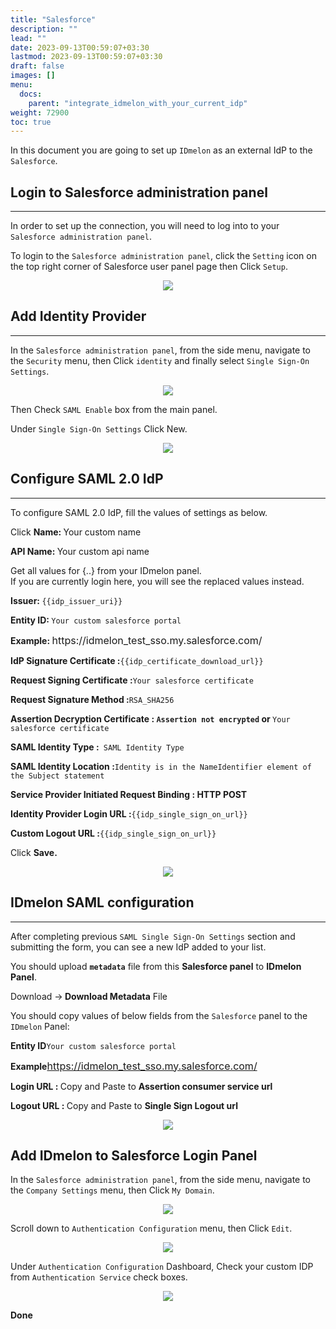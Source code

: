 ```yaml
---
title: "Salesforce"
description: ""
lead: ""
date: 2023-09-13T00:59:07+03:30
lastmod: 2023-09-13T00:59:07+03:30
draft: false
images: []
menu:
  docs:
    parent: "integrate_idmelon_with_your_current_idp"
weight: 72900
toc: true
---
```


In this document you are going to set up ``IDmelon`` as an external IdP to the ``Salesforce``.

## Login to  Salesforce administration panel

<hr class="hr-line">

In order to set up the connection, you will need to log into to your ``Salesforce administration panel``.

To login to the ``Salesforce administration panel``, click the ``Setting`` icon on the top right corner of Salesforce
user panel page then Click ``Setup``.

<div align="center">
    <img src="/images/vendor/sso/salesforce_dashboard_01.png" class="doc-img-frame">
</div>

## Add Identity Provider

<hr class="hr-line">

In the ``Salesforce administration panel``, from the side menu, navigate to the ``Security`` menu, then Click
``identity`` and finally select ``Single Sign-On Settings``.

<div align="center">
    <img src="/images/vendor/sso/salesforce_dashboard_02.png" class="doc-img-frame">
</div>

Then Check ``SAML Enable`` box from the main panel.

Under ``Single Sign-On Settings`` Click New.

<div align="center">
    <img src="/images/vendor/sso/salesforce_dashboard_03.png" class="doc-img-frame">
</div>

## Configure SAML 2.0 IdP

<hr class="hr-line">

To configure SAML 2.0 IdP, fill the values of settings as below.

<div class="step-row-container">
  <div class="step-column bullet-container">
    <div class="bullet"></div>
  </div>
  <div class="card-column">
    <div class="step-text" >
      <div class="card-body">
        <p>Click <span style="font-weight:bold;">Name: </span> Your custom name</p>
      </div>
    </div>
  </div>
</div>
<div class="step-row-container">
  <div class="step-column bullet-container">
    <div class="bullet"></div>
  </div>
  <div class="card-column">
    <div class="step-text" >
      <div class="card-body">
        <p><span style="font-weight:bold;">API Name: </span>Your custom api name</p>
      </div>
    </div>
  </div>
</div>

<p class="note-body">Get all values for <span class="code-back">{..}</span> from your IDmelon panel.<br>
If you are currently login here, you will see the replaced values instead.</p>

<div class="step-row-container">
  <div class="step-column bullet-container">
    <div class="bullet"></div>
  </div>
  <div class="card-column">
    <div class="step-text" >
      <div class="card-body">
        <p><span style="font-weight:bold;">Issuer: </span><code class="code-back">{{idp_issuer_uri}}</code></p>
      </div>
    </div>
  </div>
</div>
<div class="step-row-container">
  <div class="step-column bullet-container">
    <div class="bullet"></div>
  </div>
  <div class="card-column">
    <div class="step-text" >
      <div class="card-body">
        <p><span style="font-weight:bold;">Entity ID: </span><code class="code-back">Your custom salesforce portal</code></p>
      </div>
    </div>
  </div>
</div>
<div class="mx-3">
<div class="step-row-container">
  <div class="step-column bullet-container">
    <div class="bullet"></div>
  </div>
  <div class="card-column">
    <div class="step-text" >
      <div class="card-body">
        <p><span style="font-weight:bold;">Example: </span><a heref="https://idmelon_test_sso.my.salesforce.com/" style="font-size:16px;">https://idmelon_test_sso.my.salesforce.com/</a></p>
      </div>
    </div>
  </div>
</div>
</div>

<div class="step-row-container">
  <div class="step-column bullet-container">
    <div class="bullet"></div>
  </div>
  <div class="card-column">
    <div class="step-text" >
      <div class="card-body">
        <p><span style="font-weight:bold;">IdP Signature Certificate :</span><code class="code-back">{{idp_certificate_download_url}}</code></p>
      </div>
    </div>
  </div>
</div>

<div class="step-row-container">
  <div class="step-column bullet-container">
    <div class="bullet"></div>
  </div>
  <div class="card-column">
    <div class="step-text" >
      <div class="card-body">
        <p><span style="font-weight:bold;">Request Signing Certificate :</span><code class="code-back">Your salesforce certificate</code></p>
      </div>
    </div>
  </div>
</div>

<div class="step-row-container">
  <div class="step-column bullet-container">
    <div class="bullet"></div>
  </div>
  <div class="card-column">
    <div class="step-text" >
      <div class="card-body">
        <p><span style="font-weight:bold;">Request Signature Method :</span><code class="code-back">RSA_SHA256</code></p>
      </div>
    </div>
  </div>
</div>

<div class="step-row-container">
  <div class="step-column bullet-container">
    <div class="bullet"></div>
  </div>
  <div class="card-column">
    <div class="step-text" >
      <div class="card-body">
        <p><span style="font-weight:bold;">Assertion Decryption Certificate : <code class="code-back">Assertion not encrypted</code> <span style="font-weight:bold;">or</span> </span><code class="code-back">Your salesforce certificate</code></p>
      </div>
    </div>
  </div>
</div>

<div class="step-row-container">
  <div class="step-column bullet-container">
    <div class="bullet"></div>
  </div>
  <div class="card-column">
    <div class="step-text" >
      <div class="card-body">
        <p><span style="font-weight:bold;">SAML Identity Type :</span><code class="code-back"> SAML Identity Type</code></p>
      </div>
    </div>
  </div>
</div>

<div class="step-row-container">
  <div class="step-column bullet-container">
    <div class="bullet"></div>
  </div>
  <div class="card-column">
    <div class="step-text" >
      <div class="card-body">
        <p><span style="font-weight:bold;">SAML Identity Location :</span><code class="code-back">Identity is in the NameIdentifier element of the Subject statement</code></p>
      </div>
    </div>
  </div>
</div>

<div class="step-row-container">
  <div class="step-column bullet-container">
    <div class="bullet"></div>
  </div>
  <div class="card-column">
    <div class="step-text" >
      <div class="card-body">
        <p><span style="font-weight:bold;">Service Provider Initiated Request Binding : HTTP POST</span></p>
      </div>
    </div>
  </div>
</div>

<div class="step-row-container">
  <div class="step-column bullet-container">
    <div class="bullet"></div>
  </div>
  <div class="card-column">
    <div class="step-text" >
      <div class="card-body">
        <p><span style="font-weight:bold;">Identity Provider Login URL :</span><code class="code-back">{{idp_single_sign_on_url}}</code></p>
      </div>
    </div>
  </div>
</div>

<div class="step-row-container">
  <div class="step-column bullet-container">
    <div class="bullet"></div>
  </div>
  <div class="card-column">
    <div class="step-text" >
      <div class="card-body">
        <p><span style="font-weight:bold;">Custom Logout URL :</span><code class="code-back">{{idp_single_sign_on_url}}</code></p>
      </div>
    </div>
  </div>
</div>

<div class="step-row-container">
  <div class="step-column bullet-container">
    <div class="bullet"></div>
  </div>
  <div class="card-column">
    <div class="step-text" >
      <div class="card-body">
        <p>Click <span style="font-weight:bold;">Save.</span></p>
      </div>
    </div>
  </div>
</div>

<div align="center">
    <img src="/images/vendor/sso/salesforce_dashboard_04.png" class="doc-img-frame">
</div>

## IDmelon SAML configuration

<hr class="hr-line">

After completing previous ``SAML Single Sign-On Settings`` section and submitting the form, you can see a new IdP added to your list.

You should upload **``metadata``** file from this **Salesforce panel** to **IDmelon Panel**.

<div class="step-row-container">
  <div class="step-column bullet-container">
    <div class="bullet"></div>
  </div>
  <div class="card-column">
    <div class="step-text" >
      <div class="card-body">
        <p>Download -><span style="font-weight:bold;"> Download Metadata</span> File</p>
      </div>
    </div>
  </div>
</div>

You should copy values of below fields from the ``Salesforce`` panel to the ``IDmelon`` Panel:

<div class="step-row-container">
  <div class="step-column bullet-container">
    <div class="bullet"></div>
  </div>
  <div class="card-column">
    <div class="step-text" >
      <div class="card-body">
        <p><span style="font-weight:bold;">Entity ID</span><code class="code-back">Your custom salesforce portal</code></p>
      </div>
    </div>
  </div>
</div>
<div class="mx-3">
<div class="step-row-container">
  <div class="step-column bullet-container">
    <div class="bullet"></div>
  </div>
  <div class="card-column">
    <div class="step-text" >
      <div class="card-body">
        <p><span style="font-weight:bold;">Example</span><a href="https://idmelon_test_sso.my.salesforce.com/" style="font-size:16px;">https://idmelon_test_sso.my.salesforce.com/</a></p>
      </div>
    </div>
  </div>
</div>
</div>
<div class="step-row-container">
  <div class="step-column bullet-container">
    <div class="bullet"></div>
  </div>
  <div class="card-column">
    <div class="step-text" >
      <div class="card-body">
        <p><span style="font-weight:bold;">Login URL : </span> Copy and Paste to <span style="font-weight:bold;">Assertion consumer service url</span></p>
      </div>
    </div>
  </div>
</div>
<div class="step-row-container">
  <div class="step-column bullet-container">
    <div class="bullet"></div>
  </div>
  <div class="card-column">
    <div class="step-text" >
      <div class="card-body">
        <p><span style="font-weight:bold;">Logout URL : </span> Copy and Paste to <span style="font-weight:bold;">Single Sign Logout url</span></p>
      </div>
    </div>
  </div>
</div>

<div align="center">
    <img src="/images/vendor/sso/salesforce_dashboard_05.png" class="doc-img-frame">
</div>

## Add IDmelon to Salesforce Login Panel

In the ``Salesforce administration panel``, from the side menu, navigate to the ``Company Settings`` menu, then Click ``My Domain``.

<div align="center">
    <img src="/images/vendor/sso/salesforce_dashboard_06.png" class="doc-img-frame">
</div>

Scroll down to ``Authentication Configuration`` menu, then Click ``Edit``.

<div align="center">
    <img src="/images/vendor/sso/salesforce_dashboard_07.png" class="doc-img-frame">
</div>

Under ``Authentication Configuration`` Dashboard, Check your custom IDP from ``Authentication Service``
check boxes.

<div align="center">
    <img src="/images/vendor/sso/salesforce_dashboard_08.png" class="doc-img-frame">
</div>
<div class="step-row-container">
  <div class="step-column bullet-container">
    <div class="bullet"></div>
  </div>
  <div class="card-column">
    <div class="step-text" >
      <div class="card-body">
        <p><span style="font-weight:bold;">Done</span></p>
      </div>
    </div>
  </div>
</div>
